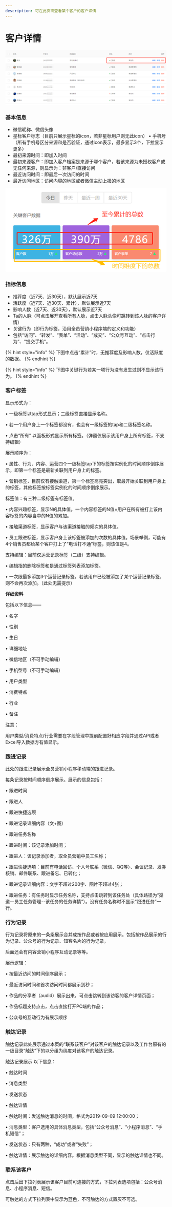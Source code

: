 ```yaml
---
description: 可在此页⾯查看某个客户的客户详情
---
```


# 客户详情

![](../.gitbook/assets/image%20%28218%29.png)

### **基本信息**

* 微信昵称、微信头像
* 星标客户标志（⽬前只展示星标的icon，若⾮星标⽤户则⽆此icon） • ⼿机号（所有⼿机号区分来源和是否验证，通过icon表示，最多显示3个，下拉显示更多）
* 最初来源时间：即加⼊时间
* 最初来源客户：即加⼊客户档案是来源于哪个客户，若该来源为未授权客户或无任何来源，则显示为：非客户/直接访问
* 最近访问时间：即最后一次访问的时间
* 最近访问地区：访问内容的地区或者微信主动上报的地区

![](../.gitbook/assets/image%20%288%29.png)

### **指标信息**

* 推荐度（近7天、近30天），默认展示近7天
*  活跃度（近7天、近30天、累计），默认展示近7天
*  影响⼈数（近7天、近30天），默认展示近7天
* Ta的⼈脉（可点击展开查看所有⼈脉，点击⼈脉头像可跳转到该⼈脉的客户详情）
* 关键⾏为（即⾏为标签，沿⽤全员营销⼩程序端的定义和功能）
* 包括“访问”、“转发”、“表单”、“活动”、“成交”、“公众号互动”、“点击⾏为”、"提交⼿机"。

{% hint style="info" %}
下图中点击“累计”时，⽆推荐度及影响⼈数，仅活跃度的数据。
{% endhint %}

{% hint style="info" %}
下图中关键⾏为若某⼀项⾏为没有发⽣过则不显示该⾏为。
{% endhint %}

### **客户标签**

显示形式为：

• ⼀级标签以tap形式显示；⼆级标签直接显示名称。

• 若⼀个⽤户身上⼀个标签都没有，也会有⼀级标签的tap和⼆级标签名称。

• 点击“所有” 以⾯板形式显示所有标签。（弹窗仅展示该⽤户身上所有标签，不⽀持编辑）

展示顺序为：

• 属性、⾏为、内容、运营四个⼀级标签tap下的标签按实例化的时间顺序倒序展示，即第⼀个标签是最新关联到⽤户身上的标签。

• 营销标签，⽬前仅有接触渠道，第⼀个标签⾼亮突出，取最开始关联到⽤户身上的标签，其他标签按标签实例化的时间顺序倒序展示。

标签值：有三种⼆级标签有标签值。

• 内容兴趣标签，显示N的具体值。⼀个内容标签的N值=⽤户在所有被打上该内容标签的内容当中的N值的累加。

• 接触渠道标签，显示客户与该渠道接触的频次的具体值。

• 员⼯跟进标签，显示客户身上该标签被添加的次数的具体值。场景举例，可能有4个销售员都给某个客户打上了“电话打不通”标签，则该值是4。

⽀持编辑：⽬前仅运营记录标签（⼆级）⽀持编辑。

• 编辑指的删除标签和是通过标签列表添加标签。

• ⼀次限最多添加3个运营记录标签。若该⽤户已经被添加了某个运营记录标签，则不会再次添加。（此处⽆需提示）

**详细资料**

包括以下信息——

• 名字

• 性别

• 生日

• 详细地址

• 微信地区（不可⼿动编辑）

• ⼿机型号（不可⼿动编辑）

• ⽤户类型

• 消费特点

• 行业

• 备注

注意：

⽤户类型/消费特点/⾏业需要在字段管理中提前配置好相应字段并通过API或者Excel导⼊数据⽅有值显示。

### **跟进记录**

此处的跟进记录展示全员营销⼩程序移动端的跟进记录。

每条记录按时间顺序倒序展示。展示的信息包括：

• 跟进时间

• 跟进⼈

• 跟进快捷选项

• 跟进记录详细内容（⽂+图）

• 跟进任务名称

• 跟进时间：该记录添加时间；

• 跟进⼈：该记录添加者，取全员营销中员⼯名称；

• 跟进快捷选项：⽬前有电话回访、个⼈号联系（微信、QQ等）、会议记录、发券核销、邮件联系、跟进备忘、已转化；

• 跟进记录详细内容：⽂字不超过200字、图⽚不超过4张；

• 跟进任务：有任务时显示任务名称，⽀持点击跳转到该任务处（具体路径为“渠道—员⼯任务管理--该任务的任务详情”）。没有任务名称时不显示“跟进任务”⼀⾏。

### **行为记录**

⾏为记录将原来的⼀条条展示合并成按作品或者按应⽤展示。包括按作品展示的⾏为记录、公众号的⾏为记录、知客名⽚的⾏为记录，

后⾯还会有内容营销⼩程序互动记录等等。

展示逻辑：

• 按最近访问的时间倒序展示；

• 最近访问时间和⾸次访问时间都展示到秒；

• 作品的分享者（audid）展示出来，可点击跳转到该访客的客户详情⻚⾯；

• 作品标题⽀持点击，点击直接打开PC端的作品；

• 公众号的互动⾏为有展示顺序

### **触达记录**

触达记录此处展示通过本⻚的“联系该客户”对该客户的触达记录以及⼯作台原有的⼀级⽬录“触达”下的以分组为纬度对该客户的触达记录。

触达记录展示 以下信息：

• 触达时间

• 消息类型

• 发送状态

• 触达详情

• 触达时间：发送触达消息的时间，格式为2019-09-09 12:00:00；

• 消息类型：客户选⽤的具体消息类型，包括“公众号消息”、“⼩程序消息”、“⼿机短信”；

• 发送状态：只有两种，“成功”或者“失败”；

• 触达详情：展示触达的详细内容。根据消息类型不同，显示的触达详情也不同。

### **联系该客户**

点击后出下拉列表展示该客户⽬前可连接的⽅式，下拉列表选项包括：公众号消息、⼩程序消息、短信。

可触达的⽅式下拉列表中显示为蓝⾊，不可触达的⽅式置灰不可选。


